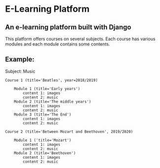 # E-Learning Platform
## An e-learning platform built with Django

This platform offers courses on several subjects.
Each course has various modules and each module
contains some contents.

## Example:

Subject: Music

    Course 1 (title='Beatles', year=2018/2019)

        Module 1 (title='Early years')
            content 1: images
            content 2: music
        Module 2 (title='The middle years')
            content 1: images
            content 2: music
        Module 3 (title='The End')
            content 1: images
            content 2: music

    Course 2 (title='Between Mozart and Beethoven', 2019/2020)

        Module 1 ('title='Mozart')
            content 1: images
            content 2: music
        Module 2 (title='Beethoven')
            content 1: images
            content 2: music



